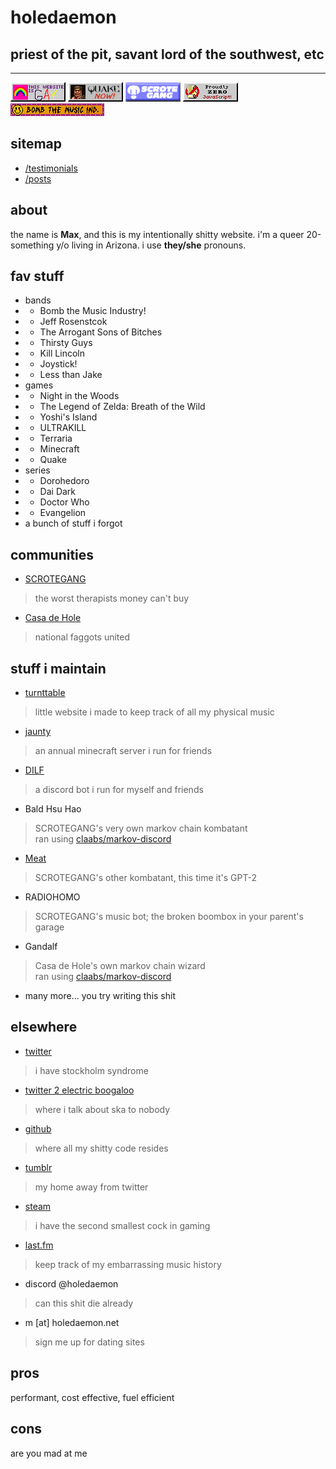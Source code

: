# holedaemon
## priest of the pit, savant lord of the southwest, etc

---

![gay.gif](/static/gay.gif) ![quake.gif](/static/quake.gif) ![scrote.png](/static/scrotegang.png) ![javascript.png](/static/javascript.png) 
![btmi.gif](/static/btmi.gif)

## sitemap
- [/testimonials](/testimonials)
- [/posts](/posts)

## about

the name is **Max**, and this is my intentionally shitty website. i'm a queer 20-something y/o living in Arizona. i use **they/she** pronouns.

## fav stuff
- bands
- - Bomb the Music Industry!
- - Jeff Rosenstcok
- - The Arrogant Sons of Bitches
- - Thirsty Guys
- - Kill Lincoln
- - Joystick!
- - Less than Jake
- games
- - Night in the Woods
- - The Legend of Zelda: Breath of the Wild
- - Yoshi's Island
- - ULTRAKILL
- - Terraria
- - Minecraft
- - Quake
- series
- - Dorohedoro
- - Dai Dark
- - Doctor Who
- - Evangelion
- a bunch of stuff i forgot

## communities
- [SCROTEGANG](https://twitter.com/SCROTEGANG)
> the worst therapists money can't buy
- [Casa de Hole](https://hole.casa)
> national faggots united

## stuff i maintain
- [turnttable](https://turnttable.holedaemon.net)
> little website i made to keep track of all my physical music
- [jaunty](https://jaunty.fun)
> an annual minecraft server i run for friends
- [DILF](https://bot.holedaemon.net)
> a discord bot i run for myself and friends
- Bald Hsu Hao
> SCROTEGANG's very own markov chain kombatant  
ran using [claabs/markov-discord](https://github.com/claabs/markov-discord)
- [Meat](https://github.com/SCROTEGANG/meat)
> SCROTEGANG's other kombatant, this time it's GPT-2
- RADIOHOMO
> SCROTEGANG's music bot; the broken boombox in your parent's garage
- Gandalf
> Casa de Hole's own markov chain wizard  
ran using [claabs/markov-discord](https://github.com/claabs/markov-discord)
- many more... you try writing this shit


## elsewhere
- [twitter](https://twitter.com/holedaemon)
> i have stockholm syndrome
- [twitter 2 electric boogaloo](https://twitter.com/skampactdisc)
> where i talk about ska to nobody
- [github](https://github.com/holedaemon)
> where all my shitty code resides
- [tumblr](https://holedaemon.tumblr.com)
> my home away from twitter
- [steam](https://steamcommunity.com/id/holedaemon)
> i have the second smallest cock in gaming
- [last.fm](https://last.fm/user/holedaemon)
> keep track of my embarrassing music history
- discord @holedaemon
> can this shit die already
- m [at] holedaemon.net
> sign me up for dating sites

## pros
performant, cost effective, fuel efficient

## cons
are you mad at me